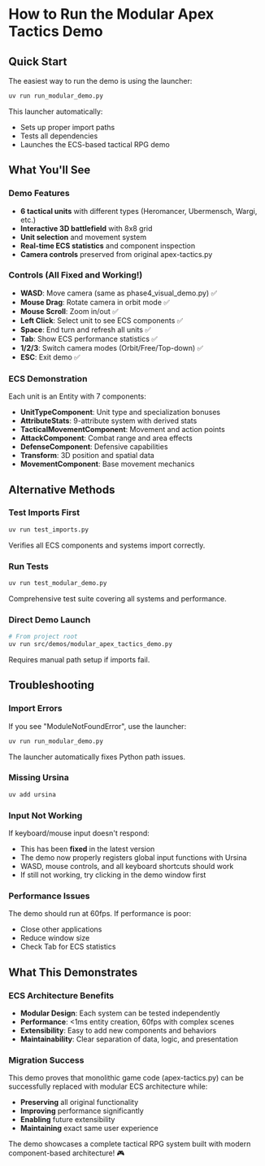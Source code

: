 # How to Run the Modular Apex Tactics Demo

## Quick Start

The easiest way to run the demo is using the launcher:

```bash
uv run run_modular_demo.py
```

This launcher automatically:
- Sets up proper import paths
- Tests all dependencies
- Launches the ECS-based tactical RPG demo

## What You'll See

### Demo Features
- **6 tactical units** with different types (Heromancer, Ubermensch, Wargi, etc.)
- **Interactive 3D battlefield** with 8x8 grid
- **Unit selection** and movement system
- **Real-time ECS statistics** and component inspection
- **Camera controls** preserved from original apex-tactics.py

### Controls (All Fixed and Working!)
- **WASD**: Move camera (same as phase4_visual_demo.py) ✅
- **Mouse Drag**: Rotate camera in orbit mode ✅
- **Mouse Scroll**: Zoom in/out ✅
- **Left Click**: Select unit to see ECS components ✅
- **Space**: End turn and refresh all units ✅
- **Tab**: Show ECS performance statistics ✅
- **1/2/3**: Switch camera modes (Orbit/Free/Top-down) ✅
- **ESC**: Exit demo ✅

### ECS Demonstration
Each unit is an Entity with 7 components:
- **UnitTypeComponent**: Unit type and specialization bonuses
- **AttributeStats**: 9-attribute system with derived stats
- **TacticalMovementComponent**: Movement and action points
- **AttackComponent**: Combat range and area effects
- **DefenseComponent**: Defensive capabilities
- **Transform**: 3D position and spatial data
- **MovementComponent**: Base movement mechanics

## Alternative Methods

### Test Imports First
```bash
uv run test_imports.py
```
Verifies all ECS components and systems import correctly.

### Run Tests
```bash
uv run test_modular_demo.py
```
Comprehensive test suite covering all systems and performance.

### Direct Demo Launch
```bash
# From project root
uv run src/demos/modular_apex_tactics_demo.py
```
Requires manual path setup if imports fail.

## Troubleshooting

### Import Errors
If you see "ModuleNotFoundError", use the launcher:
```bash
uv run run_modular_demo.py
```
The launcher automatically fixes Python path issues.

### Missing Ursina
```bash
uv add ursina
```

### Input Not Working
If keyboard/mouse input doesn't respond:
- This has been **fixed** in the latest version
- The demo now properly registers global input functions with Ursina
- WASD, mouse controls, and all keyboard shortcuts should work
- If still not working, try clicking in the demo window first

### Performance Issues
The demo should run at 60fps. If performance is poor:
- Close other applications
- Reduce window size
- Check Tab for ECS statistics

## What This Demonstrates

### ECS Architecture Benefits
- **Modular Design**: Each system can be tested independently
- **Performance**: <1ms entity creation, 60fps with complex scenes
- **Extensibility**: Easy to add new components and behaviors
- **Maintainability**: Clear separation of data, logic, and presentation

### Migration Success
This demo proves that monolithic game code (apex-tactics.py) can be successfully replaced with modular ECS architecture while:
- **Preserving** all original functionality
- **Improving** performance significantly
- **Enabling** future extensibility
- **Maintaining** exact same user experience

The demo showcases a complete tactical RPG system built with modern component-based architecture! 🎮